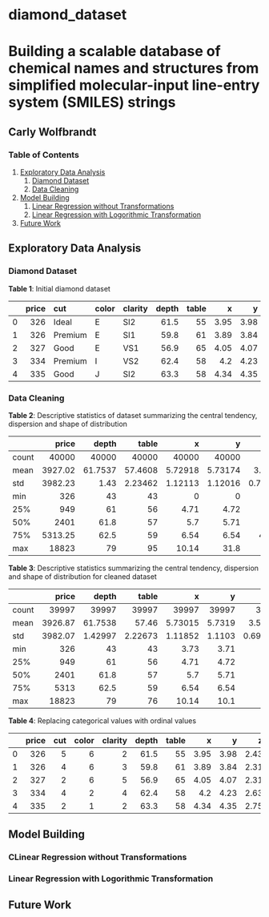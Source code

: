 # diamond_dataset
# Building a scalable database of chemical names and structures from simplified molecular-input line-entry system (SMILES) strings 
## Carly Wolfbrandt

### Table of Contents
1. [Exploratory Data Analysis](#eda)
    1. [Diamond Dataset](#dataset) 
    2. [Data Cleaning](#cleaning)
4. [Model Building](#model)
    1. [Linear Regression without Transformations](#notransform)
    2. [Linear Regression with Logorithmic Transformation](#transform)
5. [Future Work](#future_work)

## Exploratory Data Analysis <a name="eda"></a>

### Diamond Dataset <a name="dataset"></a>

**Table 1**: Initial diamond dataset 

|    |   price | cut     | color   | clarity   |   depth |   table |    x |    y |    z |
|---:|--------:|:--------|:--------|:----------|--------:|--------:|-----:|-----:|-----:|
|  0 |     326 | Ideal   | E       | SI2       |    61.5 |      55 | 3.95 | 3.98 | 2.43 |
|  1 |     326 | Premium | E       | SI1       |    59.8 |      61 | 3.89 | 3.84 | 2.31 |
|  2 |     327 | Good    | E       | VS1       |    56.9 |      65 | 4.05 | 4.07 | 2.31 |
|  3 |     334 | Premium | I       | VS2       |    62.4 |      58 | 4.2  | 4.23 | 2.63 |
|  4 |     335 | Good    | J       | SI2       |    63.3 |      58 | 4.34 | 4.35 | 2.75 |

### Data Cleaning <a name="cleaning"></a>

**Table 2**: Descriptive statistics of dataset summarizing the central tendency, dispersion and shape of distribution

|       |    price |      depth |       table |           x |           y |            z |
|:------|---------:|-----------:|------------:|------------:|------------:|-------------:|
| count | 40000    | 40000      | 40000       | 40000       | 40000       | 40000        |
| mean  |  3927.02 |    61.7537 |    57.4608  |     5.72918 |     5.73174 |     3.53813  |
| std   |  3982.23 |     1.43   |     2.23462 |     1.12113 |     1.12016 |     0.709047 |
| min   |   326    |    43      |    43       |     0       |     0       |     0        |
| 25%   |   949    |    61      |    56       |     4.71    |     4.72    |     2.91     |
| 50%   |  2401    |    61.8    |    57       |     5.7     |     5.71    |     3.52     |
| 75%   |  5313.25 |    62.5    |    59       |     6.54    |     6.54    |     4.0325   |
| max   | 18823    |    79      |    95       |    10.14    |    31.8     |    31.8      |

**Table 3**: Descriptive statistics summarizing the central tendency, dispersion and shape of distribution for cleaned dataset

|       |    price |       depth |       table |           x |          y |            z |
|:------|---------:|------------:|------------:|------------:|-----------:|-------------:|
| count | 39997    | 39997       | 39997       | 39997       | 39997      | 39997        |
| mean  |  3926.87 |    61.7538  |    57.46    |     5.73015 |     5.7319 |     3.53868  |
| std   |  3982.07 |     1.42997 |     2.22673 |     1.11852 |     1.1103 |     0.691385 |
| min   |   326    |    43       |    43       |     3.73    |     3.71   |     1.07     |
| 25%   |   949    |    61       |    56       |     4.71    |     4.72   |     2.91     |
| 50%   |  2401    |    61.8     |    57       |     5.7     |     5.71   |     3.53     |
| 75%   |  5313    |    62.5     |    59       |     6.54    |     6.54   |     4.03     |
| max   | 18823    |    79       |    76       |    10.14    |    10.1    |     6.43     |

**Table 4**: Replacing categorical values with ordinal values

|    |   price |   cut |   color |   clarity |   depth |   table |    x |    y |    z |
|---:|--------:|------:|--------:|----------:|--------:|--------:|-----:|-----:|-----:|
|  0 |     326 |     5 |       6 |         2 |    61.5 |      55 | 3.95 | 3.98 | 2.43 |
|  1 |     326 |     4 |       6 |         3 |    59.8 |      61 | 3.89 | 3.84 | 2.31 |
|  2 |     327 |     2 |       6 |         5 |    56.9 |      65 | 4.05 | 4.07 | 2.31 |
|  3 |     334 |     4 |       2 |         4 |    62.4 |      58 | 4.2  | 4.23 | 2.63 |
|  4 |     335 |     2 |       1 |         2 |    63.3 |      58 | 4.34 | 4.35 | 2.75 |


## Model Building <a name="model"></a>

### CLinear Regression without Transformations  <a name="notransform"></a>

### Linear Regression with Logorithmic Transformation <a name="transform"></a>

## Future Work <a name="future_work"></a>








